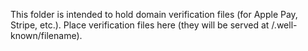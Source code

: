 This folder is intended to hold domain verification files (for Apple Pay, Stripe, etc.).
Place verification files here (they will be served at /.well-known/filename).
